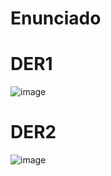 # Enunciado

# DER1
![image](https://user-images.githubusercontent.com/64239565/127722133-c6384ee0-f197-4db6-970e-c740a1e77e06.png)
# DER2
![image](https://user-images.githubusercontent.com/64239565/127722946-8ef69678-e146-4635-bd63-e4d715d27b9a.png)

